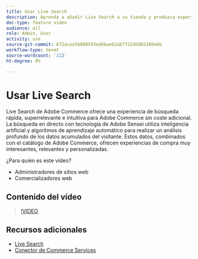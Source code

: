 ```yaml
---
title: Usar Live Search
description: Aprenda a añadir Live Search a su tienda y produzca experiencias de compra muy atractivas, relevantes y personalizadas.
doc-type: feature video
audience: all
role: Admin, User
activity: use
source-git-commit: 672acee56080593ed6bae62ab7f22ddd02108e6b
workflow-type: tm+mt
source-wordcount: '113'
ht-degree: 0%

---
```


# Usar Live Search

Live Search de Adobe Commerce ofrece una experiencia de búsqueda rápida, superrelevante e intuitiva para Adobe Commerce sin coste adicional. La búsqueda en directo con tecnología de Adobe Sensei utiliza inteligencia artificial y algoritmos de aprendizaje automático para realizar un análisis profundo de los datos acumulados del visitante. Estos datos, combinados con el catálogo de Adobe Commerce, ofrecen experiencias de compra muy interesantes, relevantes y personalizadas.

¿Para quién es este vídeo?

- Administradores de sitios web
- Comercializadores web

## Contenido del vídeo

>[!VIDEO](https://video.tv.adobe.com/v/337365?quality=12&learn=on)

## Recursos adicionales

- [Live Search](https://experienceleague.adobe.com/docs/commerce-merchant-services/live-search/overview.html)
- [Conector de Commerce Services](https://experienceleague.adobe.com/docs/commerce-merchant-services/user-guides/saas.html)
